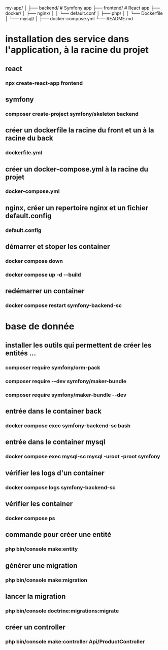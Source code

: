 my-app/
│
├── backend/             # Symfony app
├── frontend/            # React app
├── docker/
│   ├── nginx/
│   │   └── default.conf
│   ├── php/
│   │   └── Dockerfile
│   └── mysql/
│
├── docker-compose.yml
└── README.md



# installation des service dans l'application, à la racine du projet
## react
### npx create-react-app frontend


## symfony
### composer create-project symfony/skeleton backend

## créer un dockerfile la racine du front et un à la racine du back
### dockerfile.yml

## créer un docker-compose.yml à la racine du projet
### docker-compose.yml

## nginx, créer un repertoire nginx et un fichier default.config
### default.config


## démarrer et stoper les container 
### docker compose down
### docker compose up -d --build

## redémarrer un container 
### docker compose restart symfony-backend-sc


# base de donnée
## installer les outils qui permettent de créer les entités ...
### composer require symfony/orm-pack
### composer require --dev symfony/maker-bundle
### composer require symfony/maker-bundle --dev

## entrée dans le container back
### docker compose exec symfony-backend-sc bash

## entrée dans le container mysql 
### docker compose exec mysql-sc mysql -uroot -proot symfony

## vérifier les logs d'un container 
### docker compose logs symfony-backend-sc

## vérifier les container
### docker compose ps

## commande pour créer une entité
### php bin/console make:entity

## générer une migration
### php bin/console make:migration

## lancer la migration
### php bin/console doctrine:migrations:migrate

## créer un controller
### php bin/console make:controller Api/ProductController



